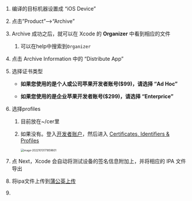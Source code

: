 1. 编译的目标机器设置成 “iOS Device”

2. 点击”Product”–>“Archive”

3. Archive 成功之后，就可以在 Xcode 的 **Organizer** 中看到相应的文件

   1. 可以在help中搜索到`Organizer`

4. 点击 Archive Information 中的 “Distribute App”

5. 选择证书类型

   - **如果您使用的是个人或公司苹果开发者账号($99)，请选择 “Ad Hoc”**

   - **如果您使用的是企业苹果开发者账号($299)，请选择 “Enterprice”**

6. 选择profiles

   1. 目前放在~/cer里

   2. 如果没有。登入[开发者账户](https://links.jianshu.com/go?to=https%3A%2F%2Fdeveloper.apple.com%2Faccount%2F)，然后进入 [Certificates, Identifiers & Profiles](https://links.jianshu.com/go?to=https%3A%2F%2Fdeveloper.apple.com%2Faccount%2Fios%2Fcertificate)

      <img src="https://oss-kelvinvan.oss-cn-chengdu.aliyuncs.com/img/image-20221013171859601.png" alt="image-20221013171859601" style="zoom:50%;" />

      

7. 点 Next，Xcode 会自动将测试设备的签名信息附加上，并将相应的 IPA 文件导出

8. 将ipa文件上传到[蒲公英上传](https://www.pgyer.com/app/publish)

9. 

   

   